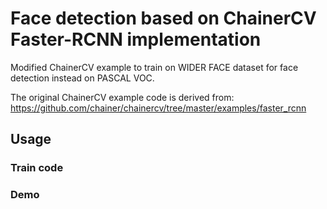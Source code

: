 # Face detection based on ChainerCV Faster-RCNN implementation

Modified ChainerCV example to train on WIDER FACE dataset for face detection instead on PASCAL VOC.

The original ChainerCV example code is derived from: https://github.com/chainer/chainercv/tree/master/examples/faster_rcnn

## Usage

### Train code

### Demo

